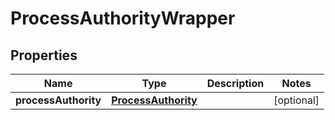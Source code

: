 
# ProcessAuthorityWrapper

## Properties
Name | Type | Description | Notes
------------ | ------------- | ------------- | -------------
**processAuthority** | [**ProcessAuthority**](ProcessAuthority.md) |  |  [optional]



